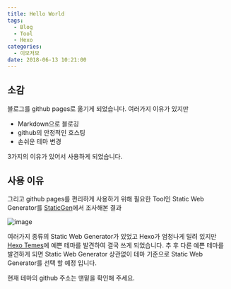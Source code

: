 ```yaml
---
title: Hello World
tags:
  - Blog
  - Tool
  - Hexo
categories:
  - 이모저모
date: 2018-06-13 10:21:00
---
```

## 소감
블로그를 github pages로 옮기게 되었습니다. 여러가지 이유가 있지만
* Markdown으로 블로깅
* github의 안정적인 호스팅
* 손쉬운 테마 변경

3가지의 이유가 있어서 사용하게 되었습니다.

## 사용 이유
그리고 github pages를 편리하게 사용하기 위해 필요한 Tool인 Static Web Generator를 [StaticGen](https://www.staticgen.com/)에서 조사해본 결과

![image](https://user-images.githubusercontent.com/6037055/41322746-adba4b36-6ee5-11e8-9d5f-e0ab432e9393.png)

여러가지 종류의 Static Web Generator가 있었고 Hexo가 엄청나게 밀려 있지만 [Hexo Temes](https://hexo.io/themes/)에 예쁜 테마를 발견하여 결국 쓰게 되었습니다.
추 후 다른 예쁜 테마를 발견하게 되면 Static Web Generator 상관없이 테마 기준으로 Static Web Generator를 선택 할 예정 입니다.

현재 테마의 github 주소는 맨밑을 확인해 주세요.
